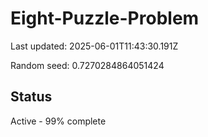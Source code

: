 # Eight-Puzzle-Problem

Last updated: 2025-06-01T11:43:30.191Z

Random seed: 0.7270284864051424

## Status

Active - 99% complete